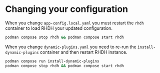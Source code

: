 # Changing your configuration

When you change `app-config.local.yaml` you must restart the `rhdh` container to load RHDH your updated configuration.

```sh
podman compose stop rhdh && podman compose start rhdh
```

When you change `dynamic-plugins.yaml` you need to re-run the `install-dynamic-plugins` container and then restart RHDH instance.

```sh
podman compose run install-dynamic-plugins
podman compose stop rhdh && podman compose start rhdh
```
